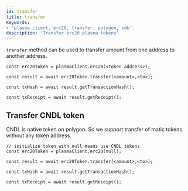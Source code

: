 ```yaml
---
id: transfer
title: transfer
keywords: 
- 'plasma client, erc20, transfer, polygon, sdk'
description: 'Transfer erc20 plasma tokens'
---
```


`transfer` method can be used to transfer amount from one address to another address.

```
const erc20Token = plasmaClient.erc20(<token address>);

const result = await erc20Token.transfer(<amount>,<to>);

const txHash = await result.getTransactionHash();

const txReceipt = await result.getReceipt();

```

## Transfer CNDL token

CNDL is native token on polygon. So we support transfer of matic tokens without any token address.

```
// initialize token with null means use CNDL tokens
const erc20Token = plasmaClient.erc20(null);

const result = await erc20Token.transfer(<amount>,<to>);

const txHash = await result.getTransactionHash();

const txReceipt = await result.getReceipt();
```
